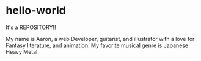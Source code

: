 # hello-world
It's a REPOSITORY!!

My name is Aaron, a web Developer, guitarist, and illustrator with a love for Fantasy literature, and animation. My favorite musical genre is Japanese Heavy Metal.
